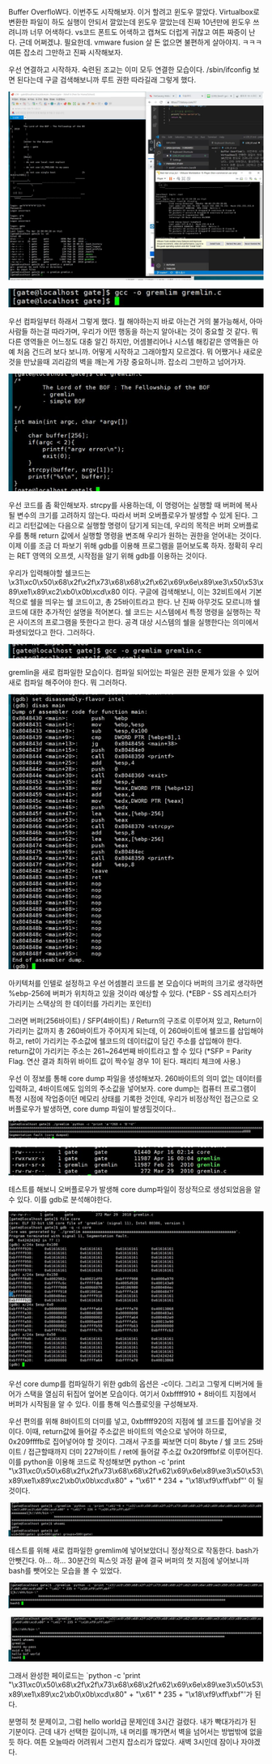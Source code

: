 Buffer OverfloW다. 이번주도 시작해보자. 이거 할려고 윈도우 깔았다. Virtualbox로 변환한 파일이 하도 실행이 안되서 깔았는데 윈도우 깔았는데 진짜 10년만에 윈도우 쓰려니까 너무 어색하다. vs코드 폰트도 어색하고 캡쳐도 더럽게 귀찮고 여튼 짜증이 난다. 근데 어쩌겠냐. 필요한데. vmware fusion 살 돈 없으면 불편하게 살아야지. ㅋㅋㅋ 여튼 잡소리 그만하고 진짜 시작해보자.

우선 연결하고 시작하자. 숙련된 조교는 이미 모두 연결한 모습이다. /sbin/ifconfig 보면 된다는데 구글 검색해보니까 루트 권한 따라길래 그렇게 했다.

<img src="./img/1-01.jpg"></img>

<img src="./img/1-02.jpg"></img>

우선 컴파일부터 하래서 그렇게 했다. 뭘 해야하는지 바로 아는건 거의 불가능해서, 아마 사람들 하는걸 따라가며, 우리가 어떤 행동을 하는지 알아내는 것이 중요할 것 같다. 뭐 다른 영역들은 어느정도 대충 알긴 하지만, 어셈블리어나 시스템 해킹같은 영역들은 아예 처음 건드려 보다 보니까. 어떻게 시작하고 그래야할지 모르겠다. 뭐 어쨌거나 새로운 것을 만났을때 괴리감의 벽을 깨는게 가장 중요하니까. 잡소리 그만하고 넘어가자.


<img src="./img/1-03.jpg"></img>

우선 코드를 좀 확인해보자. strcpy를 사용하는데, 이 명령어는 실행할 때 버퍼에 복사될 변수의 크기를 고려하지 않는다. 따라서 버퍼 오버플로우가 발생할 수 있게 된다. 그리고 리턴값에는 다음으로 실행할 명령이 담기게 되는데, 우리의 목적은 버퍼 오버플로우를 통해 return 값에서 실행할 명령을 변조해 우리가 원하는 권한을 얻어내는 것이다. 이제 이를 조금 더 파보기 위해 gdb를 이용해 프로그램을 뜯어보도록 하자. 정확히 우리는 RET  영역의 오프셋, 시작점을 알기 위해 gdb를 이용하는 것이다.

우리가 입력해야할 쉘코드는 \x31\xc0\x50\x68\x2f\x2f\x73\x68\x68\x2f\x62\x69\x6e\x89\xe3\x50\x53\x89\xe1\x89\xc2\xb0\x0b\xcd\x80
이다. 구글에 검색해보니, 이는 32비트에서 기본적으로 쉘을 띄우는 쉘 코드이고, 총 25바이트라고 한다.
난 진짜 아무것도 모르니까 쉘 코드에 대한 추가적인 설명을 적어본다. 쉘 코드는 시스템에서 특정 명령을 실행하는 작은 사이즈의 프로그램을 뜻한다고 한다. 공격 대상 시스템의 쉘을 실행한다는 의미에서 파생되었다고 한다. 그러하다.


<img src="./img/1-04.jpg"></img>

gremlin을 새로 컴파일한 모습이다. 컴파일 되어있는 파일은 권한 문제가 있을 수 있어 새로 컴파일 해주어야 한다. 뭐 그러하다.


<img src="./img/1-05.jpg"></img>

아키텍처를 인텔로 설정하고 우선 어셈블리 코드를 본 모습이다 버퍼의 크기로 생각하면 %ebp-256에 버퍼가 위치하고 있을 것이라 예상할 수 있다. 
(*EBP - SS 레지스터가 가리키는 스택상의 한 데이터를 가리키는 포인터)

그러면 버퍼(256바이트) / SFP(4바이트) / Return의 구조로 이루어져 있고, Return이 가리키는 값까지 총 260바이트가 주어지게 되는데, 이 260바이트에 쉘코드를 삽입해야하고, ret이 가리키는 주소값에 쉘코드의 데이터값이 담긴 주소를 삽입해야 한다. return값이 가리키는 주소는 261~264번째 바이트라고 할 수 있다
(*SFP = Parity Flag. 연산 결과 최하위 바이트 값이 짝수일 경우 1이 된다. 패리티 체크에 사용.)

우선 이 정보를 통해 core dump 파일을 생성해보자. 260바이트의 의미 없는 데이터를 입력하고, 4바이트에도 임의의 주소값을 넣어보자.
core dump는 컴퓨터 프로그램이 특정 시점에 작업중이던 메모리 상태를 기록한 것인데, 우리가 비정상적인 접근으로 오버플로우가 발생하면, core dump 파일이 발생힐것이다..


<img src="./img/1-06.jpg"></img>


<img src="./img/1-07.jpg"></img>

테스트를 해보니 오버플로우가 발생해 core dump파일이 정상적으로 생성되었음을 알 수 있다. 이를 gdb로 분석해야한다.



<img src="./img/1-08.jpg"></img>

우선 core dump를 컴파일하기 위한 gdb의 옵션은 -c이다. 그리고 그렇게 디버거에 들어가 스택을 열심히 뒤집어 엎어본 모습이다. 여기서 0xbffff910 + 8바이트 지점에서 버퍼가 시작됨을 알 수 있다. 이를 통해 익스플로잇을 구성해보자.

우선 편의를 위해 8바이트의 더미를 넣고, 0xbffff920의 지점에 쉘 코드를 집어넣을 것이다. 이때, return값에 들어갈 주소값은 바이트의 역순으로 넣어야 하므로, 0x209ffffb로 집어넣어야 할 것이다.
그래서 구조를 짜보면 더미 8byte / 쉘 코드 25바이트 / 접근할때까지 더미 227바이트 / ret에 들어갈 주소값 0x20f9ffbf로 이루어진다.
이를 python을 이용해 코드로 작성해보면
python -c 'print "\x31\xc0\x50\x68\x2f\x2f\x73\x68\x68\x2f\x62\x69\x6e\x89\xe3\x50\x53\x89\xe1\x89\xc2\xb0\x0b\xcd\x80" + "\x61" * 234 + "\x18\xf9\xff\xbf"'
이 될것이다.


<img src="./img/1-09.jpg"></img>

테스트를 위해 새로 컴파일한 gremlim에 넣어보았더니 정상적으로 작동한다. bash가 안뺏긴다. 아... 하... 30분간의 픽스잇 과정 끝에 결국 버퍼의 첫 지점에 넣어보니까 bash를 뺏어오는 모습을 볼 수 있었다.


<img src="./img/1-10.jpg"></img>

<img src="./img/1-11.jpg"></img>

그래서 완성한 페이로드는 `python -c 'print "\x31\xc0\x50\x68\x2f\x2f\x73\x68\x68\x2f\x62\x69\x6e\x89\xe3\x50\x53\x89\xe1\x89\xc2\xb0\x0b\xcd\x80" + "\x61" * 235 + "\x18\xf9\xff\xbf"'가 된다.


분명히 첫 문제이고, 그럼 hello world급 문제인데 3시간 걸렸다. 내가 빡대가리가 된 기분이다. 근데 내가 선택한 길이니까, 내 머리를 깨가면서 벽을 넘어서는 방법밖에 없을 듯 하다. 
여튼 오늘따라 어려워서 그런지 잡소리가 많았다. 새벽 3시인데 잠이나 자야겠다.